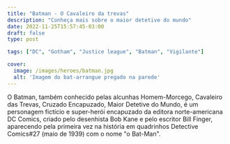 ```yaml
---
title: "Batman - O Cavaleiro da trevas"
description: "Conheça mais sobre o maior detetive do mundo"
date: 2022-11-25T15:57:45-03:00
draft: false
type: post

tags: ["DC", "Gotham", "Justice league", "Batman", "Vigilante"]

cover:
  image: /images/heroes/batman.jpg
  alt: 'Imagem do bat-arrangue pregado na parede'
---
```


O Batman, também conhecido pelas alcunhas Homem-Morcego, Cavaleiro das Trevas, Cruzado Encapuzado, Maior Detetive do Mundo, é um personagem fictício e super-herói encapuzado da editora norte-americana DC Comics, criado pelo desenhista Bob Kane e pelo escritor Bill Finger, aparecendo pela primeira vez na história em quadrinhos Detective Comics#27 (maio de 1939) com o nome "o Bat-Man".